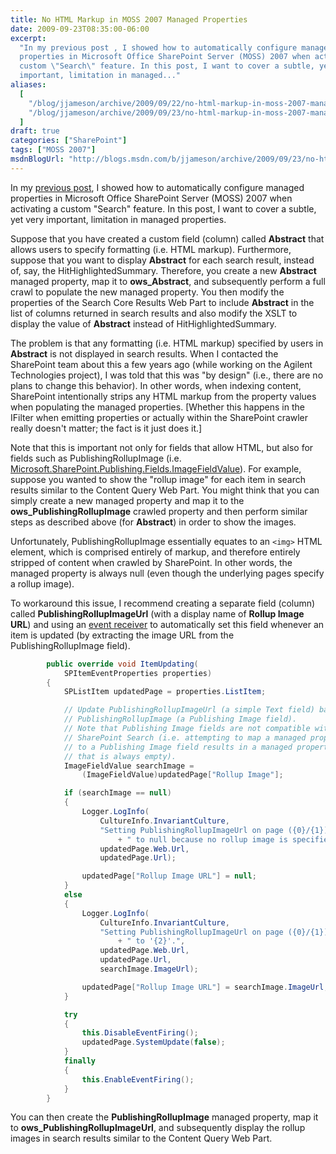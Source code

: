 ```yaml
---
title: No HTML Markup in MOSS 2007 Managed Properties
date: 2009-09-23T08:35:00-06:00
excerpt:
  "In my previous post , I showed how to automatically configure managed
  properties in Microsoft Office SharePoint Server (MOSS) 2007 when activating a
  custom \"Search\" feature. In this post, I want to cover a subtle, yet very
  important, limitation in managed..."
aliases:
  [
    "/blog/jjameson/archive/2009/09/22/no-html-markup-in-moss-2007-managed-properties.aspx",
    "/blog/jjameson/archive/2009/09/23/no-html-markup-in-moss-2007-managed-properties.aspx",
  ]
draft: true
categories: ["SharePoint"]
tags: ["MOSS 2007"]
msdnBlogUrl: "http://blogs.msdn.com/b/jjameson/archive/2009/09/23/no-html-markup-in-moss-2007-managed-properties.aspx"
---
```


In my
[previous post](/blog/jjameson/2009/09/23/configuring-managed-properties-in-moss-2007),
I showed how to automatically configure managed properties in Microsoft Office
SharePoint Server (MOSS) 2007 when activating a custom "Search" feature. In this
post, I want to cover a subtle, yet very important, limitation in managed
properties.

Suppose that you have created a custom field (column) called **Abstract** that
allows users to specify formatting (i.e. HTML markup). Furthermore, suppose that
you want to display **Abstract** for each search result, instead of, say, the
HitHighlightedSummary. Therefore, you create a new **Abstract** managed
property, map it to **ows\_Abstract**, and subsequently perform a full crawl to
populate the new managed property. You then modify the properties of the Search
Core Results Web Part to include **Abstract** in the list of columns returned in
search results and also modify the XSLT to display the value of **Abstract**
instead of HitHighlightedSummary.

The problem is that any formatting (i.e. HTML markup) specified by users in
**Abstract** is not displayed in search results. When I contacted the SharePoint
team about this a few years ago (while working on the Agilent Technologies
project), I was told that this was "by design" (i.e., there are no plans to
change this behavior). In other words, when indexing content, SharePoint
intentionally strips any HTML markup from the property values when populating
the managed properties. [Whether this happens in the IFilter when emitting
properties or actually within the SharePoint crawler really doesn't matter; the
fact is it just does it.]

Note that this is important not only for fields that allow HTML, but also for
fields such as PublishingRollupImage (i.e.
[Microsoft.SharePoint.Publishing.Fields.ImageFieldValue](http://msdn.microsoft.com/en-us/library/microsoft.sharepoint.publishing.fields.imagefieldvalue.aspx)).
For example, suppose you wanted to show the "rollup image" for each item in
search results similar to the Content Query Web Part. You might think that you
can simply create a new managed property and map it to the
**ows\_PublishingRollupImage** crawled property and then perform similar steps
as described above (for **Abstract**) in order to show the images.

Unfortunately, PublishingRollupImage essentially equates to an `<img>` HTML
element, which is comprised entirely of markup, and therefore entirely stripped
of content when crawled by SharePoint. In other words, the managed property is
always null (even though the underlying pages specify a rollup image).

To workaround this issue, I recommend creating a separate field (column) called
**PublishingRollupImageUrl** (with a display name of **Rollup Image URL**) and
using an
[event receiver](http://msdn.microsoft.com/en-us/library/microsoft.sharepoint.spitemeventreceiver.aspx)
to automatically set this field whenever an item is updated (by extracting the
image URL from the PublishingRollupImage field).

```C#
        public override void ItemUpdating(
            SPItemEventProperties properties)
        {
            SPListItem updatedPage = properties.ListItem;

            // Update PublishingRollupImageUrl (a simple Text field) based on
            // PublishingRollupImage (a Publishing Image field).
            // Note that Publishing Image fields are not compatible with
            // SharePoint Search (i.e. attempting to map a managed property
            // to a Publishing Image field results in a managed property
            // that is always empty).
            ImageFieldValue searchImage =
                (ImageFieldValue)updatedPage["Rollup Image"];

            if (searchImage == null)
            {
                Logger.LogInfo(
                    CultureInfo.InvariantCulture,
                    "Setting PublishingRollupImageUrl on page ({0}/{1})"
                        + " to null because no rollup image is specified.",
                    updatedPage.Web.Url,
                    updatedPage.Url);

                updatedPage["Rollup Image URL"] = null;
            }
            else
            {
                Logger.LogInfo(
                    CultureInfo.InvariantCulture,
                    "Setting PublishingRollupImageUrl on page ({0}/{1})"
                        + " to '{2}'.",
                    updatedPage.Web.Url,
                    updatedPage.Url,
                    searchImage.ImageUrl);

                updatedPage["Rollup Image URL"] = searchImage.ImageUrl;
            }

            try
            {
                this.DisableEventFiring();
                updatedPage.SystemUpdate(false);
            }
            finally
            {
                this.EnableEventFiring();
            }
        }
```

You can then create the **PublishingRollupImage** managed property, map it to
**ows\_PublishingRollupImageUrl**, and subsequently display the rollup images in
search results similar to the Content Query Web Part.
